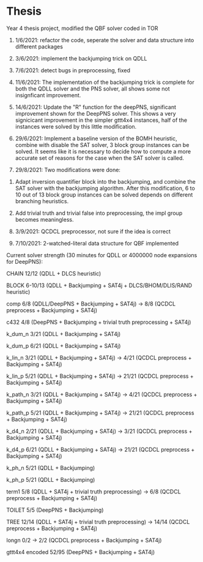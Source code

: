 # Thesis
Year 4 thesis project, modified the QBF solver coded in TOR

1. 1/6/2021: refactor the code, seperate the solver and data structure into different packages

2. 3/6/2021: implement the backjumping trick on QDLL

3. 7/6/2021: detect bugs in preprocessing, fixed

4. 11/6/2021: The implementation of the backjumping trick is complete for both the QDLL solver and the PNS solver,
all shows some not insignficant improvement. 

5. 14/6/2021: Update the "R" function for the deepPNS, significant improvement shown for the DeepPNS solver.
This shows a very signicicant improvement in the simpler gttt4x4 instances, half of the instances were solved by this little modification.

6. 29/6/2021: Implement a baseline version of the BOMH heuristic, combine with disable the SAT solver, 3 block group instances can be solved.
It seems like it is necessary to decide how to compute a more accurate set of reasons for the case when the SAT solver is called.

7. 29/8/2021: Two modifications were done: 

1) Adapt inversion quantifier block into the backjumping, and combine the SAT solver with the backjumping algorithm. After this modification, 6 to 10 out of 13 block group instances can be solved depends on different branching heuristics.

2) Add trivial truth and trivial false into preprocessing, the impl group becomes meaningless.

8. 3/9/2021: QCDCL preprocessor, not sure if the idea is correct

9. 7/10/2021: 2-watched-literal data structure for QBF implemented

Current solver strength (30 minutes for QDLL or 4000000 node expansions for DeepPNS):

CHAIN 12/12 (QDLL + DLCS heuristic)

BLOCK 6-10/13 (QDLL + Backjumping + SAT4j + DLCS/BHOM/DLIS/RAND heuristic)

comp 6/8 (QDLL/DeepPNS + Backjumping + SAT4j) -> 8/8 (QCDCL preprocess + Backjumping + SAT4j)

c432 4/8 (DeepPNS + Backjumping + trivial truth preprocessing + SAT4j)

k_dum_n 3/21 (QDLL + Backjumping + SAT4j)

k_dum_p 6/21 (QDLL + Backjumping + SAT4j)

k_lin_n 3/21 (QDLL + Backjumping + SAT4j) -> 4/21 (QCDCL preprocess + Backjumping + SAT4j)

k_lin_p 5/21 (QDLL + Backjumping + SAT4j) -> 21/21 (QCDCL preprocess + Backjumping + SAT4j)

k_path_n 3/21 (QDLL + Backjumping + SAT4j) -> 4/21 (QCDCL preprocess + Backjumping + SAT4j)

k_path_p 5/21 (QDLL + Backjumping + SAT4j) -> 21/21 (QCDCL preprocess + Backjumping + SAT4j)

k_d4_n 2/21  (QDLL + Backjumping + SAT4j) -> 3/21 (QCDCL preprocess + Backjumping + SAT4j)

k_d4_p 6/21  (QDLL + Backjumping + SAT4j) -> 21/21 (QCDCL preprocess + Backjumping + SAT4j)

k_ph_n 5/21 (QDLL + Backjumping)

k_ph_p 5/21 (QDLL + Backjumping)

term1 5/8 (QDLL + SAT4j + trivial truth preprocessing) -> 6/8 (QCDCL preprocess + Backjumping + SAT4j)

TOILET 5/5 (DeepPNS + Backjumping)

TREE 12/14 (QDLL + SAT4j + trivial truth preprocessing) -> 14/14 (QCDCL preprocess + Backjumping + SAT4j)

longn 0/2 -> 2/2 (QCDCL preprocess + Backjumping + SAT4j)

gttt4x4 encoded 52/95 (DeepPNS + Backjumping + SAT4j)



